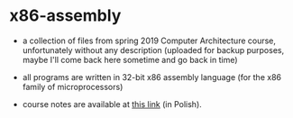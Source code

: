 # x86-assembly

- a collection of files from spring 2019 Computer Architecture course, unfortunately without any description (uploaded for backup purposes, maybe I'll come back here sometime and go back in time)

- all programs are written in 32-bit x86 assembly language (for the x86 family of microprocessors)

- course notes are available at [this link](https://github.com/gregwell/university-notes/blob/main/polish/old-school-style-notes/architektury-komputerow/architektury-komputerow.pdf) (in Polish).
